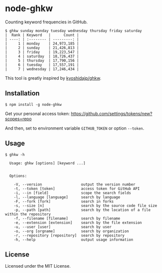 # node-ghkw

Counting keyword frequencies in GitHub.

```console
$ ghkw sunday monday tuesday wednesday thursday friday saturday
|  Rank | Keyword   |      Count |
| ----: | :-------- | ---------: |
|     1 | monday    | 24,973,185 |
|     2 | sunday    | 21,426,813 |
|     3 | friday    | 19,223,547 |
|     4 | saturday  | 18,726,437 |
|     5 | thursday  | 17,790,156 |
|     6 | tuesday   | 17,557,191 |
|     7 | wednesday | 17,246,434 |
```

This tool is greatly inspired by [kyoshidajp/ghkw](https://github.com/kyoshidajp/ghkw).

## Installation

```console
$ npm install -g node-ghkw
```

Get your personal access token: https://github.com/settings/tokens/new?scopes=repo

And then, set to environment variable `GITHUB_TOKEN` or option `--token`.

## Usage

```console
$ ghkw -h

  Usage: ghkw [options] [keyword ...]


  Options:

    -V, --version                  output the version number
    -t, --token [token]            access token for GitHub API
    -i, --in [field]               scope the search fields
    -l, --language [language]      search by language
    -F, --fork [fork]              search in forks
    -s, --size [n]                 search by the source code file size
    -p, --path [path]              search by the location of a file within the repository
    -f, --filename [filename]      search by filename
    -e, --extension [extension]    search by the file extension
    -u, --user [user]              search by user
    -o, --org [orgname]            search by organization
    -r, --repository [repository]  search by repository
    -h, --help                     output usage information
```

## License

Licensed under the MIT License.
